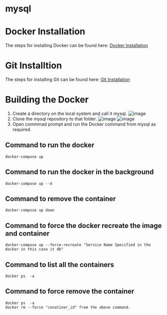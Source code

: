 # mysql
# Docker Installation 
The steps for installing Docker can be found here:
  [Docker Installation](https://github.com/syntaxboard/docker-installation)
# Git Installtion 
The steps for installing Git can be found here:
  [Git Installation](https://github.com/syntaxboard/git-installtion)
# Building the Docker
1. Create a directory on the local system and call it mysql.
  ![image](https://user-images.githubusercontent.com/51730523/175397289-13dc6e85-fc9e-482c-9d9e-313412986cd7.png)
2. Clone the mysql repository to that folder.
  ![image](https://user-images.githubusercontent.com/51730523/175397784-8c7895c8-93c5-40d7-ac88-2d67f6b95f7f.png)
  ![image](https://user-images.githubusercontent.com/51730523/175398164-7fbb400e-67d9-4fa7-b99d-4a4a3496d6b7.png)
3. Open commmad prompt and run the Docker command from mysql as required.
## Command to run the docker 
   ```
   docker-compose up 
   ```
## Command to run the docker in the background
   ```
   docker-compose up --d
   ```
## Command to remove the container 
   ```
   docker-compose up down
   ```
## Command to force the docker recreate the image and container
   ```
   docker-compose up --force-recreate "Service Name Specified in the docker in this case it db"
   ```
## Command to list all the containers
   ```
   docker ps  -a
   ```
## Command to force remove the container
   ```
   docker ps  -a
   docker rm --force "conatiner_id" from the above command.
   ```
